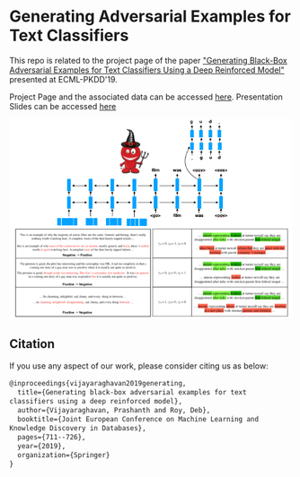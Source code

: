 # Generating Adversarial Examples for Text Classifiers




This repo is related to the project page of the paper ["Generating Black-Box Adversarial Examples for Text Classifiers Using a Deep Reinforced Model"](https://ecmlpkdd2019.org/downloads/paper/852.pdf) presented at ECML-PKDD'19.


Project Page and the associated data can be accessed [here](https://pralav.github.io/adv_egs/?c=12).
Presentation Slides can be accessed [here](/ecml_talk.pdf)

![Image](/adv_egs.001.png)


## Citation

If you use any aspect of our work, please consider citing us as below:
```
@inproceedings{vijayaraghavan2019generating,
  title={Generating black-box adversarial examples for text classifiers using a deep reinforced model},
  author={Vijayaraghavan, Prashanth and Roy, Deb},
  booktitle={Joint European Conference on Machine Learning and Knowledge Discovery in Databases},
  pages={711--726},
  year={2019},
  organization={Springer}
}
```






